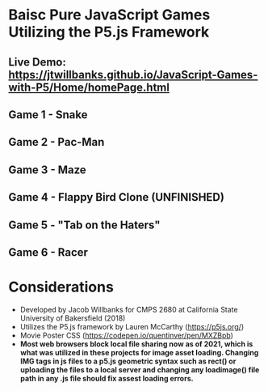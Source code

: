 # Baisc Pure JavaScript Games Utilizing the P5.js Framework
## Live Demo: https://jtwillbanks.github.io/JavaScript-Games-with-P5/Home/homePage.html
## Game 1 - Snake
## Game 2 - Pac-Man
## Game 3 - Maze
## Game 4 - Flappy Bird Clone (UNFINISHED)
## Game 5 - "Tab on the Haters"
## Game 6 - Racer

# Considerations
- Developed by Jacob Willbanks for CMPS 2680 at California State University of Bakersfield (2018)
- Utilizes the P5.js framework by Lauren McCarthy (https://p5js.org/)
- Movie Poster CSS (https://codepen.io/quentinver/pen/MXZBpb)
- **Most web browsers block local file sharing now as of 2021, which is what was utilized in these projects for image asset loading. Changing IMG tags in js files to a p5.js geometric syntax such as rect() or uploading the files to a local server and changing any loadimage() file path in any .js file should fix assest loading errors.**

